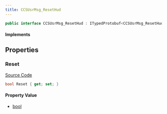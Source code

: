 ```yaml
---
title: CCSUsrMsg_ResetHud
---
```


```csharp
public interface CCSUsrMsg_ResetHud : ITypedProtobuf<CCSUsrMsg_ResetHud>, INativeHandle, INetMessage<CCSUsrMsg_ResetHud>, IDisposable
```

#### Implements

## Properties

### Reset

[Source Code](https://github.com/swiftly-solution/swiftlys2/blob/main/managed/src/SwiftlyS2.Generated/Protobufs/Interfaces/CCSUsrMsg_ResetHud.cs#L18)

```csharp
bool Reset { get; set; }
```

#### Property Value

- [bool](https://learn.microsoft.com/dotnet/api/system.boolean)

